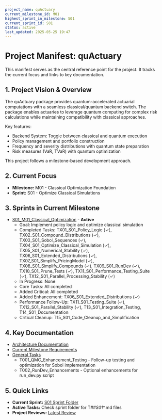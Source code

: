 ```yaml
---
project_name: quActuary
current_milestone_id: M01
highest_sprint_in_milestone: S01
current_sprint_id: S01
status: active
last_updated: 2025-05-25 19:47
---
```


# Project Manifest: quActuary

This manifest serves as the central reference point for the project. It tracks the current focus and links to key documentation.

## 1. Project Vision & Overview

The quActuary package provides quantum-accelerated actuarial computations with a seamless classical/quantum backend switch. The package enables actuaries to leverage quantum computing for complex risk calculations while maintaining compatibility with classical approaches.

Key features:
- Backend System: Toggle between classical and quantum execution
- Policy management and portfolio construction
- Frequency and severity distributions with quantum state preparation
- Risk measures (VaR, TVaR) with quantum optimization

This project follows a milestone-based development approach.

## 2. Current Focus

- **Milestone:** M01 - Classical Optimization Foundation
- **Sprint:** S01 - Optimize Classical Simulations

## 3. Sprints in Current Milestone

- [S01_M01_Classical_Optimization](./03_SPRINTS/S01_M01_Classical_Optimization/) - **Active**
  - Goal: Implement policy logic and optimize classical simulation
  - Completed Tasks: TX01_S01_Policy_Logic (✓), TX02_S01_Compound_Distributions (✓), TX03_S01_Sobol_Sequences (✓), TX04_S01_Optimize_Classical_Simulation (✓), TX05_S01_Numerical_Stability (✓), TX06_S01_Extended_Distributions (✓), TX07_S01_Simplify_PricingModel (✓), TX08_S01_Simplify_Compounds (✓), TX09_S01_RunDev (✓), TX10_S01_Prune_Tests (✓), TX11_S01_Performance_Testing_Suite (✓), TX12_S01_Parallel_Processing_Stability (✓)
  - In Progress: None
  - Core Tasks: All completed
  - Added Critical: All completed
  - Added Enhancement: TX06_S01_Extended_Distributions (✓)
  - Performance Follow-Up: TX11_S01_Testing_Suite (✓), TX12_S01_Parallel_Stability (✓), T13_S01_Integration_Testing, T14_S01_Documentation
  - Critical Cleanup: T15_S01_Code_Cleanup_and_Simplification

## 4. Key Documentation

- [Architecture Documentation](./01_PROJECT_DOCS/ARCHITECTURE.md)
- [Current Milestone Requirements](./02_REQUIREMENTS/M01_Backend_Setup/)
- [General Tasks](./04_GENERAL_TASKS/)
  - T001_QMC_Enhancement_Testing - Follow-up testing and optimization for Sobol implementation
  - T002_RunDev_Enhancements - Optional enhancements for run_dev.py script

## 5. Quick Links

- **Current Sprint:** [S01 Sprint Folder](./03_SPRINTS/S01_M01_Classical_Optimization/)
- **Active Tasks:** Check sprint folder for T##_S01_*.md files
- **Project Reviews:** [Latest Review](./10_STATE_OF_PROJECT/)